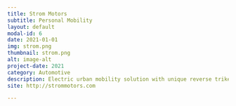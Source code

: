 ```yaml
---
title: Strom Motors
subtitle: Personal Mobility
layout: default
modal-id: 6
date: 2021-01-01
img: strom.png
thumbnail: strom.png
alt: image-alt
project-date: 2021
category: Automotive
description: Electric urban mobility solution with unique reverse trike design (Exited 2022)
site: http://strommotors.com

---
```

